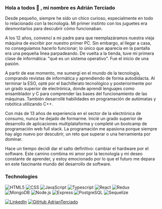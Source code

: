 ### Hola a todos 👋 , mi nombre es Adrián Terciado

Desde pequeño, siempre he sido un chico curioso, especialmente en todo lo relacionado con la tecnología. Mi primer instinto con los juguetes era desmontarlos para descubrir cómo funcionaban.

A los 12 años, convencí a mi padre para que reemplazáramos nuestra vieja máquina de escribir por nuestro primer PC. Sin embargo, al llegar a casa, no conseguíamos hacerlo funcionar; lo único que aparecía en la pantalla era una pequeña línea parpadeando. De vuelta a la tienda, tuve mi primera clase de informática: "qué es un sistema operativo". Fue el inicio de una pasión.

A partir de ese momento, me sumergí en el mundo de la tecnología, comprando revistas de informática y aprendiendo de forma autodidacta. Al terminar la ESO, opté por el bachillerato tecnológico y posteriormente por un grado superior de electrónica, donde aprendí lenguajes como ensamblador y C para comprender las bases del funcionamiento de las máquinas. También desarrollé habilidades en programación de autómatas y robótica utilizando C++.

Con más de 13 años de experiencia en el sector de la electrónica de consumo, nunca he dejado de formarme. Inicié un grado superior de desarrollo de aplicaciones multiplataforma y completé un bootcamp de programación web full stack. La programación me apasiona porque siempre hay algo nuevo por descubrir, un reto que superar o una herramienta por dominar.

Hace un tiempo decidí dar el salto definitivo: cambiar el hardware por el software. Este camino combina mi amor por la tecnología y mi deseo constante de aprender, y estoy emocionado por lo que el futuro me depara en este fascinante mundo del desarrollo de software.

### Technologies
  ![HTML5](https://img.shields.io/badge/-HTML5-333333?style=flat&logo=HTML5)
  ![CSS](https://img.shields.io/badge/-CSS-333333?style=flat&logo=CSS3&logoColor=1572B6)
  ![JavaScript](https://img.shields.io/badge/-JavaScript-333333?style=flat&logo=javascript)
  ![Typescript](https://img.shields.io/badge/-Typescript-333333?style=flat&logo=typescript)
  ![React](https://img.shields.io/badge/-React-333333?style=flat&logo=react)
  ![Redux](https://img.shields.io/badge/-Redux-333333?style=flat&logo=redux)
  <br/>
  ![MongoDB](https://img.shields.io/badge/-MongoDB-333333?style=flat&logo=MongoDB)
  ![Node.js](https://img.shields.io/badge/-Node.js-333333?style=flat&logo=node.js)
  ![Express](https://img.shields.io/badge/-Express-333333?style=flat&logo=express)
  ![PostgreSQL](https://img.shields.io/badge/-PostgreSQL-333333?style=flat&logo=postgresql)
  ![Sequelize](https://img.shields.io/badge/-Sequelize-333333?style=flat&logo=sequelize)


[![LinkedIn](https://img.shields.io/badge/linkedin-%230077B5.svg?&style=for-the-badge&logo=linkedin&logoColor=white)](https://www.linkedin.com/in/adrián-terciado/)
[![GitHub AdrianTerciado](https://img.shields.io/github/followers/AdrianTerciado?label=follow&style=social)](https://github.com/AdrianTerciado)
